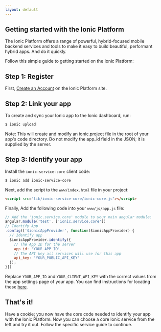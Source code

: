```yaml
---
layout: default
---
```


Getting started with the Ionic Platform
-----

The Ionic Platform offers a range of powerful, hybrid-focused mobile backend services and tools to make it easy to build
beautiful, performant hybrid apps. And do it quickly.

Follow this simple guide to getting started on the Ionic Platform:

## Step 1: Register

First, [Create an Account](https://apps.ionic.io/signup) on the Ionic Platform site.

## Step 2: Link your app

To create and sync your Ionic app to the Ionic dashboard, run:

```bash
$ ionic upload
```

Note: This will create and modify an ionic.project file in the root of your app's code directory. Do not modify the app_id field in the JSON; it is supplied by the server.

## Step 3: Identify your app

Install the `ionic-service-core` client code:

```bash
$ ionic add ionic-service-core
```

Next, add the script to the `www/index.html` file in your project:

```html
<script src="lib/ionic-service-core/ionic-core.js"></script>
```

Finally, Add the following code into your `www/js/app.js` file:

```javascript
// Add the 'ionic.service.core' module to your main angular module:
angular.module('test', ['ionic.service.core'])
// Identify App
.config(['$ionicAppProvider', function($ionicAppProvider) {
  // Identify app
  $ionicAppProvider.identify({
    // The App ID for the server
    app_id: 'YOUR_APP_ID',
    // The API key all services will use for this app
    api_key: 'YOUR_PUBLIC_API_KEY'
  });
}])
```

Replace `YOUR_APP_ID` and `YOUR_CLIENT_API_KEY` with the correct values from the app settings page of your app.  You can
find instructions for locating these <a href="/find-your-keys">here</a>.

## That's it!

Have a cookie; you now have the core code needed to identify your app with the Ionic Platform. Now you can choose a core
Ionic service from the left and try it out. Follow the specific service guide to continue.
